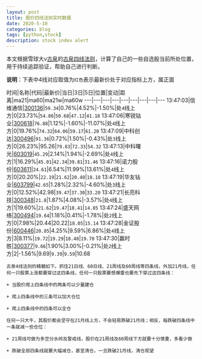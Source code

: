 ```yaml
---
layout: post
title: 股价四线法则实时数据
date: 2020-5-10
categories: blog
tags: [python,stock]
description: stock index alert
---
```



本文根据雪球大v[古泉](https://xueqiu.com/u/7148646888)的[古泉四线法则](https://xueqiu.com/7148646888/130498192)，计算了自己的一些自选股当前所处位置，用于持续追踪验证，帮助自己进行判断。

**说明**：下表中4线对应取值为`红色`表示最新价处于对应指标上方，属正面

时间|名称|代码|最新价|当日|3日|5日|位置|变动|距离|ma21|ma60|ma21w|ma60w
---|---|---|---|---|---|---|---|---
13:47:03|信维通信|[300136](https://xueqiu.com/S/SZ300136)|`59.34`|0.76%|4.52%|-1.50%|处`4`线上方|0|23.73%|`54.86`|`50.68`|`47.12`|`41.18`
13:47:06|寒锐钴业|[300618](https://xueqiu.com/S/SZ300618)|`76.88`|1.12%|-1.60%|-11.07%|处`4`线上方|0|19.76%|`74.32`|`64.06`|`59.17`|`61.20`
13:47:09|中科创达|[300496](https://xueqiu.com/S/SZ300496)|`91.36`|0.72%|1.50%|-0.43%|处`3`线上方|0|26.23%|95.26|`79.83`|`72.33`|`54.32`
13:47:13|中科曙光|[603019](https://xueqiu.com/S/SH603019)|`45.29`|2.14%|1.94%|-2.69%|处`4`线上方|1|16.29%|`45.01`|`42.34`|`39.81`|`31.46`
13:47:16|诺力股份|[603611](https://xueqiu.com/S/SH603611)|`24.61`|6.54%|11.99%|13.61%|处`4`线上方|0|20.20%|`22.19`|`21.62`|`20.40`|`18.18`
13:47:19|华友钴业|[603799](https://xueqiu.com/S/SH603799)|`42.65`|1.28%|2.32%|-4.60%|处`3`线上方|0|12.52%|42.98|`39.47`|`37.30`|`33.20`
13:47:21|长亮科技|[300348](https://xueqiu.com/S/SZ300348)|`21.8`|1.87%|4.08%|-3.57%|处`4`线上方|1|19.60%|`21.62`|`19.47`|`18.41`|`14.85`
13:47:24|盛天网络|[300494](https://xueqiu.com/S/SZ300494)|`19.64`|1.18%|0.41%|-1.78%|处`2`线上方|0|7.98%|20.44|20.22|`18.05`|`15.14`
13:47:28|金证股份|[600446](https://xueqiu.com/S/SH600446)|`20.85`|4.25%|9.59%|6.86%|处`4`线上方|3|8.11%|`19.72`|`19.29`|`18.48`|`19.70`
13:47:30|赢时胜|[300377](https://xueqiu.com/S/SZ300377)|`9.66`|1.90%|3.00%|-0.21%|处`2`线上方|2|-1.56%|9.69|`9.39`|`9.59`|10.68

```
古泉4线法则的精髓如下。抓住21日线、60日线、21周线及60周线等四条线，外加21月线，任何一只股票上涨都要穿过这四条线，任何一只股票要想爆雷也要先下穿过这四条线：

+ 当股价爬上四条线中的两条可以少量建仓

+ 爬上四条线中的三条可以加大仓位

+ 爬上四条线中的四条可以全仓

任何一只大牛，其股价都会坚守在21月线上方，不会轻易跌破21月线；相反，每跌破四条线中一条就减一些仓位：

+ 21周线可做为多空分水岭及警戒线，股价在21周线及60周线下方就要十分慎重，多看少做

+ 跌破全部四条线就要大幅减仓，甚至清仓，一旦跌破21月线，清仓观望
```